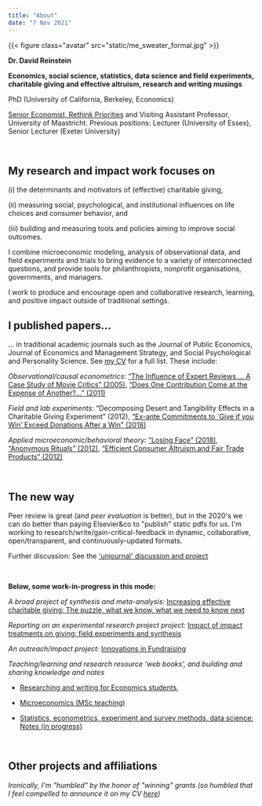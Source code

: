 ```yaml
---
title: "About"
date: "7 Nov 2021"
---
```


{{< figure class="avatar" src="static/me_sweater_formal.jpg" >}}

**Dr. David Reinstein**

**Economics, social science, statistics, data science and field experiments, charitable giving and effective altruism, research and writing musings**


PhD (University of California, Berkeley, Economics) 


[Senior Economist, Rethink Priorities](https://www.rethinkpriorities.org/our-team) and Visiting Assistant Professor, University of Maastricht. Previous positions: Lecturer (University of Essex),  Senior Lecturer (Exeter University)



<br> 

## My research and impact work focuses on

(i) the determinants and motivators of (effective) charitable giving,

(ii) measuring social, psychological, and  institutional influences on life choices and consumer behavior, and

(iii) building and measuring tools and policies aiming to improve social outcomes. 

I combine microeconomic modeling, analysis of observational data, and field experiments and trials to bring evidence to a variety of interconnected questions, and provide tools for philanthropists, nonprofit organisations, governments, and managers.

I work to produce and encourage open and collaborative research, learning, and positive impact outside of traditional settings.
<br>


## I published papers... 

... in traditional academic journals such as the Journal of Public Economics,  Journal of Economics and Management Strategy, and Social Psychological and Personality Science. See [my CV](#publications) for a full list. These include: 

*Observational/causal econometrics*: [“The Influence of Expert Reviews ... A Case Study of Movie Critics” (2005)](https://www.researchgate.net/publication/4992942_The_Influence_of_Expert_Reviews_on_Consumer_Demand_for_Experience_Goods_A_Case_Study_of_Movie_Critics), [“Does One Contribution Come at the Expense of Another?...” (2011)](https://www.researchgate.net/publication/227377867_Does_One_Charitable_Contribution_Come_at_the_Expense_of_Another)

*Field and lab experiments*:  “Decomposing Desert and Tangibility Effects in a Charitable Giving Experiment” (2012),  [“Ex-ante Commitments to `Give if you Win’ Exceed Donations After a Win” (2018)](https://ore.exeter.ac.uk/repository/bitstream/handle/10871/32001/GivingProbabilityMaster1_commentsout.pdf?sequence=1&isAllowed=y) 

*Applied microeconomic/behavioral theory:* [“Losing Face” (2018)](https://www.dropbox.com/s/tx4yfun1ctxuezw/LosingFace.pdf?dl=0), [“Anonymous Rituals” (2012)](https://www.sciencedirect.com/science/article/pii/S0167268111001806), [“Efficient Consumer Altruism and Fair Trade Products” (2012)](https://www.researchgate.net/publication/239768339_Efficient_Consumer_Altruism_and_Fair_Trade_Products)

<br>


## The new way

Peer review is great (and *peer evaluation* is better), but in the 2020's  we can do better than paying Elsevier&co to "publish" static pdfs for us. <!-- link to discussion/rant here --> I'm working to research/write/gain-critical-feedback in dynamic, collaborative, open/transparent, and continuously-updated formats. 

Further discussion: See the ['unjournal' discussion and project](https://bit.ly/unjournal)

<br> 

**Below, some work-in-progress in this mode:**


<!-- Todo: put up at least one 'traditional research project in open format' here -->

*A broad project of synthesis and meta-analysis:* [Increasing effective charitable giving: The puzzle, what we know, what we need to know next](https://bit.ly/eg_barriers)

*Reporting on an experimental research project project:* [Impact of impact treatments on giving: field experiments and synthesis](https://daaronr.github.io/dualprocess/)


*An outreach/impact project:* [Innovations in Fundraising](innovationsinfundraising.org) 


*Teaching/learning and research resource 'web books', and building and sharing knowledge and notes*

- [Researching and writing for Economics students](https://daaronr.github.io/writing_econ_research/about-this-work.html),

- [Microeconomics (MSc teaching)](https://daaronr.github.io/micro-giving-pub/)

- [Statistics, econometrics, experiment and survey methods, data science: Notes (in progress)](https://daaronr.github.io/metrics_discussion/introduction.html) 

<br> 

## Other projects and affiliations

*Ironically, I'm "humbled" by the honor of "winning" grants (so humbled that I feel compelled to announce it on my CV [here](#grants))* 

